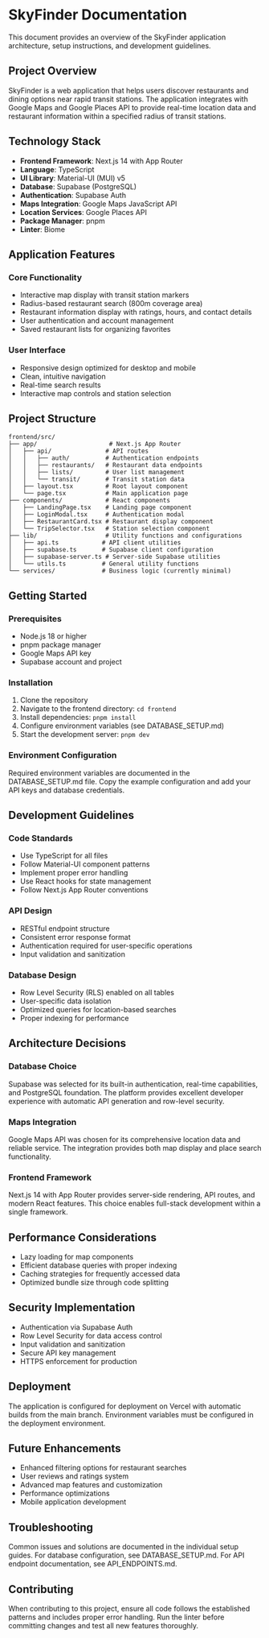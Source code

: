 # SkyFinder Documentation

This document provides an overview of the SkyFinder application architecture, setup instructions, and development guidelines.

## Project Overview

SkyFinder is a web application that helps users discover restaurants and dining options near rapid transit stations. The application integrates with Google Maps and Google Places API to provide real-time location data and restaurant information within a specified radius of transit stations.

## Technology Stack

- **Frontend Framework**: Next.js 14 with App Router
- **Language**: TypeScript
- **UI Library**: Material-UI (MUI) v5
- **Database**: Supabase (PostgreSQL)
- **Authentication**: Supabase Auth
- **Maps Integration**: Google Maps JavaScript API
- **Location Services**: Google Places API
- **Package Manager**: pnpm
- **Linter**: Biome

## Application Features

### Core Functionality
- Interactive map display with transit station markers
- Radius-based restaurant search (800m coverage area)
- Restaurant information display with ratings, hours, and contact details
- User authentication and account management
- Saved restaurant lists for organizing favorites

### User Interface
- Responsive design optimized for desktop and mobile
- Clean, intuitive navigation
- Real-time search results
- Interactive map controls and station selection

## Project Structure

```
frontend/src/
├── app/                    # Next.js App Router
│   ├── api/               # API routes
│   │   ├── auth/          # Authentication endpoints
│   │   ├── restaurants/   # Restaurant data endpoints
│   │   ├── lists/         # User list management
│   │   └── transit/       # Transit station data
│   ├── layout.tsx         # Root layout component
│   └── page.tsx           # Main application page
├── components/            # React components
│   ├── LandingPage.tsx    # Landing page component
│   ├── LoginModal.tsx     # Authentication modal
│   ├── RestaurantCard.tsx # Restaurant display component
│   └── TripSelector.tsx   # Station selection component
├── lib/                   # Utility functions and configurations
│   ├── api.ts            # API client utilities
│   ├── supabase.ts       # Supabase client configuration
│   ├── supabase-server.ts # Server-side Supabase utilities
│   └── utils.ts          # General utility functions
└── services/             # Business logic (currently minimal)
```

## Getting Started

### Prerequisites
- Node.js 18 or higher
- pnpm package manager
- Google Maps API key
- Supabase account and project

### Installation
1. Clone the repository
2. Navigate to the frontend directory: `cd frontend`
3. Install dependencies: `pnpm install`
4. Configure environment variables (see DATABASE_SETUP.md)
5. Start the development server: `pnpm dev`

### Environment Configuration
Required environment variables are documented in the DATABASE_SETUP.md file. Copy the example configuration and add your API keys and database credentials.

## Development Guidelines

### Code Standards
- Use TypeScript for all files
- Follow Material-UI component patterns
- Implement proper error handling
- Use React hooks for state management
- Follow Next.js App Router conventions

### API Design
- RESTful endpoint structure
- Consistent error response format
- Authentication required for user-specific operations
- Input validation and sanitization

### Database Design
- Row Level Security (RLS) enabled on all tables
- User-specific data isolation
- Optimized queries for location-based searches
- Proper indexing for performance

## Architecture Decisions

### Database Choice
Supabase was selected for its built-in authentication, real-time capabilities, and PostgreSQL foundation. The platform provides excellent developer experience with automatic API generation and row-level security.

### Maps Integration
Google Maps API was chosen for its comprehensive location data and reliable service. The integration provides both map display and place search functionality.

### Frontend Framework
Next.js 14 with App Router provides server-side rendering, API routes, and modern React features. This choice enables full-stack development within a single framework.

## Performance Considerations

- Lazy loading for map components
- Efficient database queries with proper indexing
- Caching strategies for frequently accessed data
- Optimized bundle size through code splitting

## Security Implementation

- Authentication via Supabase Auth
- Row Level Security for data access control
- Input validation and sanitization
- Secure API key management
- HTTPS enforcement for production

## Deployment

The application is configured for deployment on Vercel with automatic builds from the main branch. Environment variables must be configured in the deployment environment.

## Future Enhancements

- Enhanced filtering options for restaurant searches
- User reviews and ratings system
- Advanced map features and customization
- Performance optimizations
- Mobile application development

## Troubleshooting

Common issues and solutions are documented in the individual setup guides. For database configuration, see DATABASE_SETUP.md. For API endpoint documentation, see API_ENDPOINTS.md.

## Contributing

When contributing to this project, ensure all code follows the established patterns and includes proper error handling. Run the linter before committing changes and test all new features thoroughly.